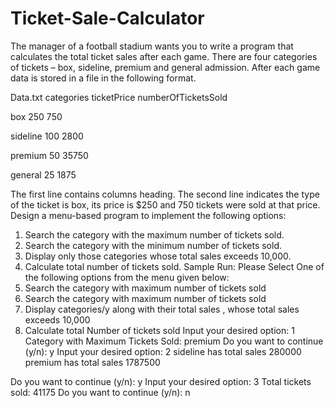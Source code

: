 # Ticket-Sale-Calculator
The manager of a football stadium wants you to write a program that calculates the total ticket sales after each game. There are four categories of tickets – box, sideline, premium and general admission. After each game data is stored in a file in the following format.

Data.txt
categories   ticketPrice    numberOfTicketsSold

box            250                   750

sideline       100                   2800

premium        50                   35750

general        25                    1875


The first line contains columns heading.
The second line indicates the type of the ticket is box, its price is $250 and 750 tickets were sold at that price.
Design a menu-based program to implement the following options:
1.	Search the category with the maximum number of tickets sold.
2.	Search the category with the minimum number of tickets sold.
3.	Display only those categories whose total sales exceeds 10,000.
4.	Calculate total number of tickets sold. 
Sample Run:
Please Select One of the following options from the menu given below:
1.	Search the category with maximum number of tickets sold
2.	Search the category with maximum number of tickets sold
3.	Display categories/y along with their total sales , whose total sales exceeds 10,000
4.	Calculate total Number of tickets sold 
Input your desired option: 1
Category with Maximum Tickets Sold: premium
Do you want to continue (y/n): y 
Input your desired option: 2
sideline has total sales 280000
premium has total sales 1787500

Do you want to continue (y/n): y 
Input your desired option: 3
Total tickets sold: 41175
Do you want to continue (y/n): n

